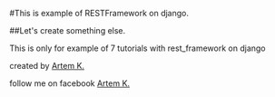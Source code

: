 #This is example of RESTFramework on django. 

##Let's create something else.

This is only for example of 7 tutorials with rest_framework on django

created by [Artem K.](https://github.com/Kryvonis)

follow me on facebook [Artem K.](https://www.facebook.com/artem.kryvonis)
